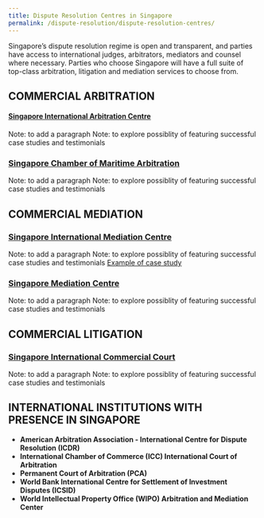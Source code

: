 ```yaml
---
title: Dispute Resolution Centres in Singapore
permalink: /dispute-resolution/dispute-resolution-centres/
---
```


Singapore’s dispute resolution regime is open and transparent, and parties have access to international judges, arbitrators, mediators and counsel where necessary. Parties who choose Singapore will have a full suite of top-class arbitration, litigation and mediation services to choose from.

## COMMERCIAL ARBITRATION 

#### [Singapore International Arbitration Centre](https://www.siac.org.sg/)

Note: to add a paragraph
Note: to explore possiblity of featuring successful case studies and testimonials

### [Singapore Chamber of Maritime Arbitration](https://www.scma.org.sg/)

Note: to add a paragraph
Note: to explore possiblity of featuring successful case studies and testimonials

## COMMERCIAL MEDIATION 

### [Singapore International Mediation Centre](https://simc.com.sg/) 

Note: to add a paragraph
Note: to explore possiblity of featuring successful case studies and testimonials
[Example of case study](https://www-ipos-gov-sg-admin.cwp.sg/docs/default-source/protecting-your-ideas/hearings-mediation/successful-simc-mediation-cases.pdf)

### [Singapore Mediation Centre](https://www.mediation.com.sg/) 

Note: to add a paragraph
Note: to explore possiblity of featuring successful case studies and testimonials 

## COMMERCIAL LITIGATION 

### [Singapore International Commercial Court](https://www.sicc.gov.sg/)

Note: to add a paragraph
Note: to explore possiblity of featuring successful case studies and testimonials

## INTERNATIONAL INSTITUTIONS WITH PRESENCE IN SINGAPORE

- **American Arbitration Association - International Centre for Dispute Resolution (ICDR)**
- **International Chamber of Commerce (ICC) International Court of Arbitration**
- **Permanent Court of Arbitration (PCA)**
- **World Bank International Centre for Settlement of Investment Disputes (ICSID)**
- **World Intellectual Property Office (WIPO) Arbitration and Mediation Center**




